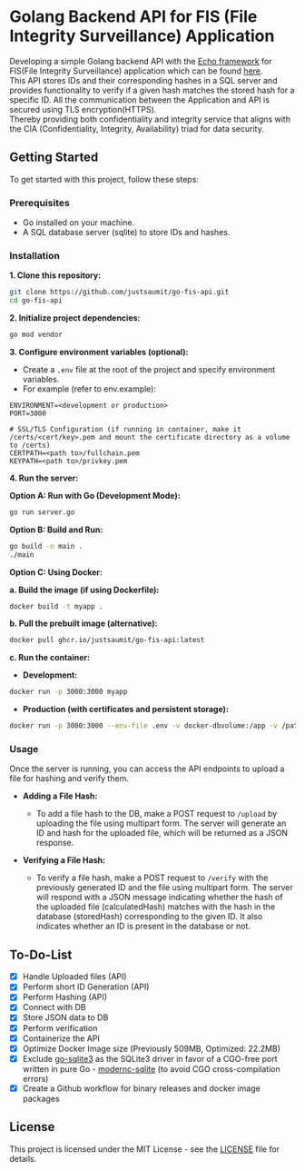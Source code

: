 # Golang Backend API for FIS (File Integrity Surveillance) Application

Developing a simple Golang backend API with the [Echo framework](https://github.com/labstack/echo) for FIS(File Integrity Surveillance) application which can be found [here](https://github.com/ayato91/Fair-Files).  
This API stores IDs and their corresponding hashes in a SQL server and provides functionality to verify if a given hash matches the stored hash for a specific ID. All the communication between the Application and API is secured using TLS encryption(HTTPS).  
Thereby providing both confidentiality and integrity service that aligns with the CIA (Confidentiality, Integrity, Availability) triad for data security.

## Getting Started

To get started with this project, follow these steps:

### Prerequisites

- Go installed on your machine.
- A SQL database server (sqlite) to store IDs and hashes.

### Installation

**1. Clone this repository:**

```bash
git clone https://github.com/justsaumit/go-fis-api.git
cd go-fis-api
```

**2. Initialize project dependencies:**

```bash
go mod vendor
```

**3. Configure environment variables (optional):**

- Create a `.env` file at the root of the project and specify environment variables.
- For example (refer to env.example):

```dotenv
ENVIRONMENT=<development or production>
PORT=3000

# SSL/TLS Configuration (if running in container, make it /certs/<cert/key>.pem and mount the certificate directory as a volume to /certs)
CERTPATH=<path to>/fullchain.pem
KEYPATH=<path to>/privkey.pem
```

**4. Run the server:**

**Option A: Run with Go (Development Mode):**

```bash
go run server.go
```

**Option B: Build and Run:**

```bash
go build -o main .
./main
```

**Option C: Using Docker:**

**a. Build the image (if using Dockerfile):**

```bash
docker build -t myapp .
```

**b. Pull the prebuilt image (alternative):**

```bash
docker pull ghcr.io/justsaumit/go-fis-api:latest
```

**c. Run the container:**

- **Development:**

```bash
docker run -p 3000:3000 myapp
```

- **Production (with certificates and persistent storage):**

```bash
docker run -p 3000:3000 --env-file .env -v docker-dbvolume:/app -v /path/to/certifcates:/certs myapp
```

### Usage

Once the server is running, you can access the API endpoints to upload a file for hashing and verify them.

- **Adding a File Hash:**
  - To add a file hash to the DB, make a POST request to `/upload` by uploading the file using multipart form. The server will generate an ID and hash for the uploaded file, which will be returned as a JSON response.

- **Verifying a File Hash:**
  - To verify a file hash, make a POST request to `/verify` with the previously generated ID and the file using multipart form. The server will respond with a JSON message indicating whether the hash of the uploaded file (calculatedHash) matches with the hash in the database (storedHash) corresponding to the given ID. It also indicates whether an ID is present in the database or not.

## To-Do-List

- [x] Handle Uploaded files (API)
- [x] Perform short ID Generation (API)
- [x] Perform Hashing (API)
- [x] Connect with DB
- [x] Store JSON data to DB
- [x] Perform verification
- [x] Containerize the API
- [x] Optimize Docker Image size (Previously 509MB, Optimized: 22.2MB)
- [x] Exclude [go-sqlite3](https://pkg.go.dev/github.com/mattn/go-sqlite3) as the SQLite3 driver in favor of a CGO-free port written in pure Go - [modernc-sqlite](https://pkg.go.dev/modernc.org/sqlite) (to avoid CGO cross-compilation errors)
- [x] Create a Github workflow for binary releases and docker image packages

## License

This project is licensed under the MIT License - see the [LICENSE](LICENSE) file for details.
